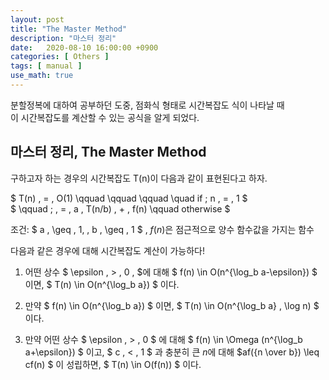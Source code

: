```yaml
---
layout: post
title: "The Master Method"
description: "마스터 정리"
date:   2020-08-10 16:00:00 +0900
categories: [ Others ]
tags: [ manual ]
use_math: true
---
```


분할정복에 대하여 공부하던 도중, 점화식 형태로 시간복잡도 식이 나타날 때  
이 시간복잡도를 계산할 수 있는 공식을 알게 되었다.

## 마스터 정리, The Master Method

구하고자 하는 경우의 시간복잡도 T(n)이 다음과 같이 표현된다고 하자.

$ T(n) \, = \, O(1) \qquad \qquad \qquad \quad if \; n \, = \, 1 $  
$ \qquad \; \, = \, a \, T(n/b) \, + \, f(n) \qquad otherwise $

조건: $ a \, \geq \, 1, \, b \, \geq \, 1 $ , $f(n)$은 점근적으로 양수 함수값을 가지는 함수

다음과 같은 경우에 대해 시간복잡도 계산이 가능하다!

1. 어떤 상수 $ \epsilon \, > \, 0 \, $에 대해 $ f(n) \in O(n^{\log_b a-\epsilon}) $ 이면, $ T(n) \in O(n^{\log_b a}) $ 이다.

2. 만약 $ f(n) \in O(n^{\log_b a}) $ 이면, $ T(n) \in O(n^{\log_b a} \, \log n) $ 이다.

3. 만약 어떤 상수 $ \epsilon \, > \, 0 $ 에 대해 $ f(n) \in \Omega (n^{\log_b a+\epsilon}) $ 이고, $ c \, < \, 1 $ 과 충분히 큰 $n$에 대해 $af({n \over b}) \leq cf(n) $ 이 성립하면, $ T(n) \in O(f(n)) $ 이다.